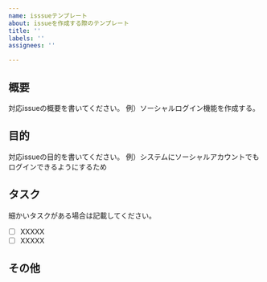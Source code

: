 ```yaml
---
name: isssueテンプレート
about: issueを作成する際のテンプレート
title: ''
labels: ''
assignees: ''

---
```


## 概要
対応issueの概要を書いてください。
例）ソーシャルログイン機能を作成する。

## 目的
対応issueの目的を書いてください。
例）システムにソーシャルアカウントでもログインできるようにするため

## タスク
細かいタスクがある場合は記載してください。
- [ ] XXXXX
- [ ] XXXXX

## その他
